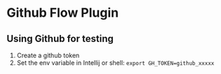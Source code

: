 # Github Flow Plugin

## Using Github for testing

1. Create a github token
2. Set the env variable in Intellij or shell: `export GH_TOKEN=github_xxxxx` 
